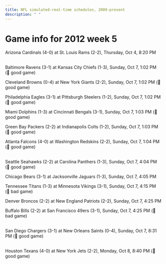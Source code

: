 ```yaml
---
title: NFL simulated-real-time schedules, 2009-present
description: " "
---
```


# Game info for 2012 week 5

Arizona Cardinals (4-0) at St. Louis Rams (2-2), Thursday, Oct 4, 8:20 PM

<br/>Baltimore Ravens (3-1) at Kansas City Chiefs (1-3), Sunday, Oct 7, 1:02 PM (:football: good game)

Cleveland Browns (0-4) at New York Giants (2-2), Sunday, Oct 7, 1:02 PM (:football: good game)

Philadelphia Eagles (3-1) at Pittsburgh Steelers (1-2), Sunday, Oct 7, 1:02 PM (:football: good game)

Miami Dolphins (1-3) at Cincinnati Bengals (3-1), Sunday, Oct 7, 1:03 PM (:football: good game)

Green Bay Packers (2-2) at Indianapolis Colts (1-2), Sunday, Oct 7, 1:03 PM (:football: good game)

Atlanta Falcons (4-0) at Washington Redskins (2-2), Sunday, Oct 7, 1:04 PM (:football: good game)

<br/>Seattle Seahawks (2-2) at Carolina Panthers (1-3), Sunday, Oct 7, 4:04 PM (:football: good game)

Chicago Bears (3-1) at Jacksonville Jaguars (1-3), Sunday, Oct 7, 4:05 PM

Tennessee Titans (1-3) at Minnesota Vikings (3-1), Sunday, Oct 7, 4:15 PM (:red_circle: bad game)

Denver Broncos (2-2) at New England Patriots (2-2), Sunday, Oct 7, 4:25 PM

Buffalo Bills (2-2) at San Francisco 49ers (3-1), Sunday, Oct 7, 4:25 PM (:red_circle: bad game)

<br/>San Diego Chargers (3-1) at New Orleans Saints (0-4), Sunday, Oct 7, 8:31 PM (:football: good game)

<br/>Houston Texans (4-0) at New York Jets (2-2), Monday, Oct 8, 8:40 PM (:football: good game)

